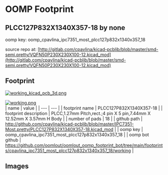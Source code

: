 # OOMP Footprint  
## PLCC127P832X1340X357-18  by none  
  
oomp key: oomp_cpavlina_ipc7351_most_plcc127p832x1340x357_18  
  
source repo at: [http://gitlab.com/cpavlina/kicad-pcblib/blob/master/smd-semi.pretty/VQFN50P230X230X100-12.kicad_mod](http://gitlab.com/cpavlina/kicad-pcblib/blob/master/smd-semi.pretty/VQFN50P230X230X100-12.kicad_mod)  
## Footprint  
  
[![working_kicad_pcb_3d.png](working_kicad_pcb_3d_600.png)](working_kicad_pcb_3d.png)  
  
[![working.png](working_600.png)](working.png)  
| name | value | 
| --- | --- | 
| footprint name | PLCC127P832X1340X357-18 | 
| footprint description | PLCC,1.27mm Pitch,rect.;4 pin X 5 pin,7.44mm X 12.52mm X 3.57mm H Body | 
| number of pads | 18 | 
| github path | http://github.com/cpavlina/kicad-pcblib/blob/master/IPC7351-Most.pretty/PLCC127P832X1340X357-18.kicad_mod | 
| oomp key | oomp_cpavlina_ipc7351_most_plcc127p832x1340x357_18 | 
| oomp bot github | https://github.com/oomlout/oomlout_oomp_footprint_bot/tree/main/footprints/cpavlina_ipc7351_most_plcc127p832x1340x357_18/working | 
## Images  

